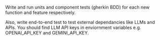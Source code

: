 Write and run units and component tests (gherkin BDD) for each new function and feature respectively.

Also, write end-to-end test to test external dependancies like LLMs and APIs.  You should find LLM API keys in enviornment variables e.g.
OPENAI_API_KEY and GEMINI_API_KEY.
